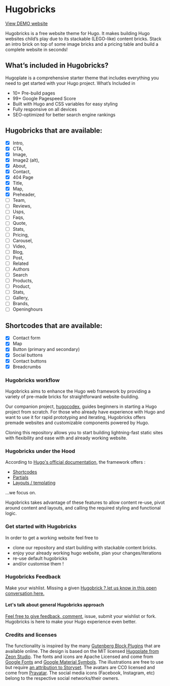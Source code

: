 # Hugobricks

[View DEMO website](https://www.hugobricks.preview.usecue.com/)

Hugobricks is a free website theme for Hugo. It makes building Hugo websites child’s play due to its stackable (LEGO-like) content bricks. Stack an intro brick on top of some image bricks and a pricing table and build a complete website in seconds!

## What’s included in Hugobricks?

Hugoplate is a comprehensive starter theme that includes everything you need to get started with your Hugo project. What’s Included in

- 10+ Pre-build pages
- 99+ Google Pagespeed Score
- Built with Hugo and CSS variables for easy styling
- Fully responsive on all devices
- SEO-optimized for better search engine rankings

##  Hugobricks that are available:

- [x] Intro,
- [x] CTA,
- [x] Image,
- [x] Image2 (alt),
- [x] About,
- [x] Contact,
- [x] 404 Page
- [x] Title,
- [x] Map,
- [x] Preheader, 
- [ ] Team,
- [ ] Reviews, 
- [ ] Usps,
- [ ] Faqs,
- [ ] Quote,
- [ ] Stats,
- [ ] Pricing,
- [ ] Carousel,
- [ ] Video,
- [ ] Blog,
- [ ] Post,
- [ ] Related
- [ ] Authors
- [ ] Search
- [ ] Products,
- [ ] Product,
- [ ] Stats,
- [ ] Gallery,
- [ ] Brands,
- [ ] Openinghours

## Shortcodes that are available:
- [x] Contact form
- [x] Map
- [x] Button (primary and secondary)
- [x] Social buttons
- [x] Contact buttons
- [x] Breadcrumbs

### Hugobricks workflow

Hugobricks aims to enhance the Hugo web framework by providing a variety of pre-made bricks for straightforward website-building.

Our companion project, [hugocodex](https://hugocodex.org), guides beginners in starting a Hugo project from scratch. For those who already have experience with Hugo and want to use it for rapid prototyping and iterating, Hugobricks offers premade websites and customizable components powered by Hugo.

Cloning this repository allows you to start building lightning-fast static sites with flexibility and ease with and already working website.

### Hugobricks under the Hood

According to [Hugo's official documentation](https://gohugo.io/overview/introduction/), the framework offers : 

- [Shortcodes](https://gohugo.io/content-management/shortcodes/#what-a-shortcode-is) 
- [Partials](https://gohugo.io/templates/partials/)
- [Layouts / templating](https://gohugo.io/templates/base/)

...we focus on.

 Hugobricks takes advantage of these features to allow content re-use, pivot around content and layouts, and calling the required styling and functional logic.

### Get started with Hugobricks

In order to get a working website feel free to 

- clone our repository and start building with stackable content bricks.
- enjoy your already working hugo website, plan your changes/iterations
- re-use default hugobricks
- and/or customise them !

### Hugobricks Feedback 

Make your wishlist. Missing a given [Hugobrick ?,let us know in this open conversation here.](https://github.com/jhvanderschee/hugobricks/issues/5)

#### Let's talk about general Hugobricks approach 

[Feel free to give feedback, comment](https://github.com/jhvanderschee/hugobricks/issues/4), issue, submit your wishlist or fork. Hugobricks is here to make your Hugo experience even better.

### Credits and licenses

The functionality is inspired by the many [Gutenberg Block Plugins](https://wpastra.com/plugins/wordpress-gutenberg-block-plugins/) that are available online. The design is based on the MIT licensed [Hugoplate from Zeon Studio](https://github.com/zeon-studio/hugoplate.git). The fonts and icons are Apache Licensed and come from [Google Fonts](https://fonts.google.com) and [Google Material Symbols](https://fonts.google.com/icons). The illustrations are free to use but require [an attribution to Storyset](https://storyset.com/terms). The avatars are CC0 licensed and come from [Pravatar](https://www.pravatar.cc/images). The social media icons (Facebook, Instagram, etc) belong to the respective social networks/their owners.
